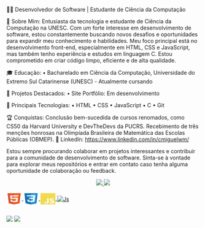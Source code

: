 👨‍💻 Desenvolvedor de Software | Estudante de Ciência da Computação

🌟 Sobre Mim:
Entusiasta da tecnologia e estudante de Ciência da Computação na UNESC. Com um forte interesse em desenvolvimento de software, estou constantemente buscando novos desafios e oportunidades para expandir meu conhecimento e habilidades. Meu foco principal está no desenvolvimento front-end, especialmente em HTML, CSS e JavaScript, mas também tenho experiência e estudos em linguagem C. Estou comprometido em criar código limpo, eficiente e de alta qualidade.

🎓 Educação:
• Bacharelado em Ciência da Computação, Universidade do Extremo Sul Catarinense (UNESC) - Atualmente cursando

🚀 Projetos Destacados:
• Site Portfólio: Em desenvolvimento

🔧 Principais Tecnologias:
• HTML
• CSS
• JavaScript
• C
• Git

🏆 Conquistas:
Conclusão bem-sucedida de cursos renomados, como CS50 da Harvard University e DevTheDevs da PUCRS.
Recebimento de três menções honrosas na Olimpíada Brasileira de Matemática das Escolas Públicas (OBMEP).
🔗 LinkedIn: https://www.linkedin.com/in/cmiguelwm/

Estou sempre procurando colaborar em projetos interessantes e contribuir para a comunidade de desenvolvimento de software. Sinta-se à vontade para explorar meus repositórios e entrar em contato caso tenha alguma oportunidade de colaboração ou feedback.

<div align="center">
  <a href="https://github.com/ckzwebber">
  <img height="230em" src="https://github-readme-stats.vercel.app/api?username=ckzwebber&show_icons=true&theme=radical&include_all_commits=true&count_private=true"/>
  <img height="150em" src="https://github-readme-stats.vercel.app/api/top-langs/?username=ckzwebber&layout=compact&langs_count=7&theme=radical"/>
</div>
  
<div style="display: inline_block"><br>
  <img align="center" alt="HTML" height="30" width="40" src="https://raw.githubusercontent.com/devicons/devicon/master/icons/html5/html5-original.svg">
  <img align="center" alt="CSS" height="30" width="40" src="https://raw.githubusercontent.com/devicons/devicon/master/icons/css3/css3-original.svg">
  <img align="center" alt="Js" height="30" width="40" src="https://raw.githubusercontent.com/devicons/devicon/master/icons/javascript/javascript-plain.svg">
  <img align="center" alt="Js" height="30" width="40" src="https://cdn.jsdelivr.net/gh/devicons/devicon@latest/icons/cplusplus/cplusplus-original.svg">
</div>
  
##
  
<div>
  <a href="https://www.linkedin.com/in/cmiguelwm/" target="_blank"><img src="https://img.shields.io/badge/LinkedIn-0077B5?style=for-the-badge&logo=linkedin&logoColor=white" target="_blank"></a>
  <a href="https://steamcommunity.com/id/ckzwebber" target="_blank"><img src="https://img.shields.io/badge/Steam-000000?style=for-the-badge&logo=steam&logoColor=white" target="_blank"></a>
</div>
